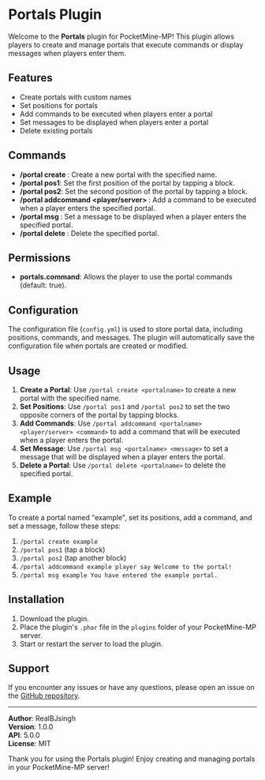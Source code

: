 # Portals Plugin

Welcome to the **Portals** plugin for PocketMine-MP! This plugin allows players to create and manage portals that execute commands or display messages when players enter them.

## Features

- Create portals with custom names
- Set positions for portals
- Add commands to be executed when players enter a portal
- Set messages to be displayed when players enter a portal
- Delete existing portals

## Commands

- **/portal create <portalname>**: Create a new portal with the specified name.
- **/portal pos1**: Set the first position of the portal by tapping a block.
- **/portal pos2**: Set the second position of the portal by tapping a block.
- **/portal addcommand <portalname> <player/server> <command>**: Add a command to be executed when a player enters the specified portal.
- **/portal msg <portalname> <message>**: Set a message to be displayed when a player enters the specified portal.
- **/portal delete <portalname>**: Delete the specified portal.

## Permissions

- **portals.command**: Allows the player to use the portal commands (default: true).

## Configuration

The configuration file (`config.yml`) is used to store portal data, including positions, commands, and messages. The plugin will automatically save the configuration file when portals are created or modified.

## Usage

1. **Create a Portal**: Use `/portal create <portalname>` to create a new portal with the specified name.
2. **Set Positions**: Use `/portal pos1` and `/portal pos2` to set the two opposite corners of the portal by tapping blocks.
3. **Add Commands**: Use `/portal addcommand <portalname> <player/server> <command>` to add a command that will be executed when a player enters the portal.
4. **Set Message**: Use `/portal msg <portalname> <message>` to set a message that will be displayed when a player enters the portal.
5. **Delete a Portal**: Use `/portal delete <portalname>` to delete the specified portal.

## Example

To create a portal named "example", set its positions, add a command, and set a message, follow these steps:

1. `/portal create example`
2. `/portal pos1` (tap a block)
3. `/portal pos2` (tap another block)
4. `/portal addcommand example player say Welcome to the portal!`
5. `/portal msg example You have entered the example portal.`

## Installation

1. Download the plugin.
2. Place the plugin's `.phar` file in the `plugins` folder of your PocketMine-MP server.
3. Start or restart the server to load the plugin.

## Support

If you encounter any issues or have any questions, please open an issue on the [GitHub repository](https://github.com/BrahmjotSingh0/Portals).

---

**Author**: RealBJsingh  
**Version**: 1.0.0  
**API**: 5.0.0  
**License**: MIT

Thank you for using the Portals plugin! Enjoy creating and managing portals in your PocketMine-MP server!